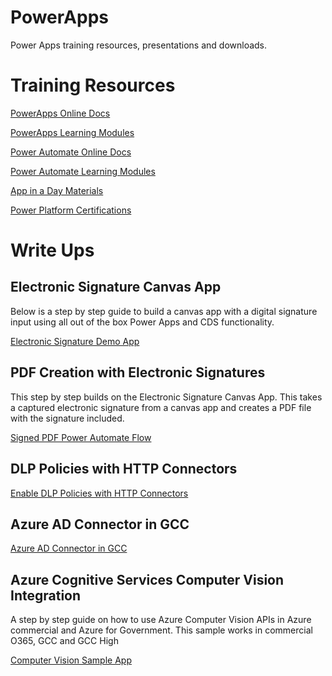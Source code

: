 # PowerApps

Power Apps training resources, presentations and downloads.

# Training Resources
[PowerApps Online Docs](https://docs.microsoft.com/en-us/powerapps/)

[PowerApps Learning Modules](https://docs.microsoft.com/en-us/learn/browse/?products=power-apps)

[Power Automate Online Docs](https://docs.microsoft.com/en-us/power-automate/)

[Power Automate Learning Modules](https://docs.microsoft.com/en-us/learn/browse/?products=power-automate&term=Power%20Automate)

[App in a Day Materials](https://aka.ms/appinaday)

[Power Platform Certifications](https://docs.microsoft.com/en-us/learn/certifications/browse/?products=power-platform)

# Write Ups

## Electronic Signature Canvas App
Below is a step by step guide to build a canvas app with a digital signature input using all out of the box Power Apps and CDS functionality.

[Electronic Signature Demo App](WriteUps/ElectronicSignatures.md)

## PDF Creation with Electronic Signatures
This step by step builds on the Electronic Signature Canvas App.  This takes a captured electronic signature from a canvas app and creates a PDF file with the signature included.

[Signed PDF Power Automate Flow](WriteUps/SignedPdfFlow.md)

## DLP Policies with HTTP Connectors
[Enable DLP Policies with HTTP Connectors](WriteUps/DlpPolicies.md)

## Azure AD Connector in GCC
[Azure AD Connector in GCC](WriteUps/AzureADGcc.md)

## Azure Cognitive Services Computer Vision Integration
A step by step guide on how to use Azure Computer Vision APIs in Azure commercial and Azure for Government.  This sample works in commercial O365, GCC and GCC High

[Computer Vision Sample App](WriteUps/ComputerVision.md)